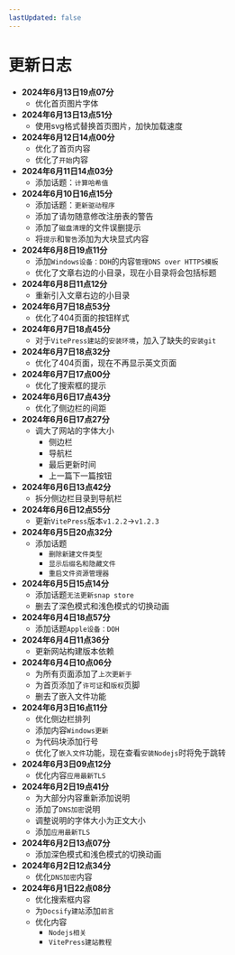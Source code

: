```yaml
---
lastUpdated: false
---
```


# 更新日志

- **2024年6月13日19点07分**
	- 优化首页图片字体
- **2024年6月13日13点51分**
	- 使用svg格式替换首页图片，加快加载速度
- **2024年6月12日14点00分**
	- 优化了首页内容
	- 优化了```开始```内容
- **2024年6月11日14点03分**
	- 添加话题：```计算哈希值```
- **2024年6月10日16点15分**
	- 添加话题：```更新驱动程序```
	- 添加了请勿随意修改注册表的警告
	- 添加了```磁盘清理```的文件误删提示
	- 将```提示```和```警告```添加为大块显式内容
- **2024年6月8日19点11分**
	- 添加```Windows设备：DOH```的内容```管理DNS over HTTPS模板```
	- 优化了文章右边的小目录，现在小目录将会包括标题
- **2024年6月8日11点12分**
	- 重新引入文章右边的小目录
- **2024年6月7日18点53分**
	- 优化了404页面的按钮样式
- **2024年6月7日18点45分**
	- 对于```VitePress建站```的```安装环境```，加入了缺失的```安装git```
- **2024年6月7日18点32分**
	- 优化了404页面，现在不再显示英文页面
- **2024年6月7日17点00分**
	- 优化了搜索框的提示
- **2024年6月6日17点43分**
	- 优化了侧边栏的间距
- **2024年6月6日17点27分**
	- 调大了网站的字体大小
		- 侧边栏
		- 导航栏
		- 最后更新时间
		- 上一篇下一篇按钮
- **2024年6月6日13点42分**
	- 拆分侧边栏目录到导航栏
- **2024年6月6日12点55分**
	- 更新```VitePress```版本```v1.2.2```->```v1.2.3```
- **2024年6月5日20点32分**
	- 添加话题
		- ```删除新建文件类型```
		- ```显示后缀名和隐藏文件```
		- ```重启文件资源管理器```
- **2024年6月5日15点14分**
	- 添加话题```无法更新snap store```
	- 删去了深色模式和浅色模式的切换动画
- **2024年6月4日18点57分**
	- 添加话题```Apple设备：DOH```
- **2024年6月4日11点36分**
	- 更新网站构建版本依赖
- **2024年6月4日10点06分**
	- 为所有页面添加了```上次更新于```
	- 为首页添加了```许可证```和```版权```页脚
	- 删去了嵌入文件功能
- **2024年6月3日16点11分**
	- 优化侧边栏排列
	- 添加内容```Windows更新```
	- 为代码块添加行号
	- 优化了```嵌入文件```功能，现在查看```安装Nodejs```时将免于跳转
- **2024年6月3日09点12分**
	- 优化内容```应用最新TLS```
- **2024年6月2日19点41分**
	- 为大部分内容重新添加说明
	- 添加了```DNS加密```说明
	- 调整说明的字体大小为正文大小
	- 添加```应用最新TLS```
- **2024年6月2日13点07分**
	- 添加深色模式和浅色模式的切换动画
- **2024年6月2日12点34分**
	- 优化```DNS加密```内容
- **2024年6月1日22点08分**
	- 优化搜索框内容
	- 为```Docsify建站```添加```前言```
	- 优化内容
		- ```Nodejs相关```
		- ```VitePress建站教程```
